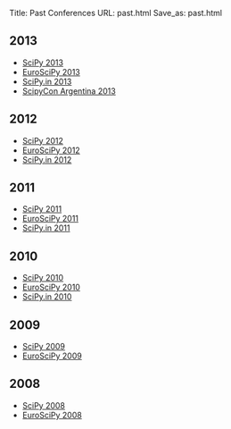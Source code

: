 Title: Past Conferences 
URL: past.html
Save_as: past.html

## 2013
* [SciPy 2013](http://conference.scipy.org/scipy2013/)
* [EuroSciPy 2013](http://www.euroscipy.org/)
* [SciPy.in 2013](http://scipy.in/2013)
* [ScipyCon Argentina 2013](http://scipycon.com.ar/)

## 2012
* [SciPy 2012](http://conference.scipy.org/scipy2012/)
* [EuroSciPy 2012](http://www.euroscipy.org/conference/euroscipy2012) 
* [SciPy.in 2012](http://scipy.in/scipyin/2012/) 

## 2011
* [SciPy 2011](http://conference.scipy.org/scipy2011/) 
* [EuroSciPy 2011](http://www.euroscipy.org/conference/euroscipy2011) 
* [SciPy.in 2011](http://scipy.in/scipyin/2011/) 

## 2010
* [SciPy 2010](http://conference.scipy.org/scipy2010/) 
* [EuroSciPy 2010](http://www.euroscipy.org/conference/euroscipy2010) 
* [SciPy.in 2010](http://scipy.in/scipyin/2010/) 

## 2009
* [SciPy 2009](http://conference.scipy.org/SciPy2009/) 
* [EuroSciPy 2009](http://www.euroscipy.org/conference/euroscipy2009) 

## 2008
* [SciPy 2008](http://conference.scipy.org/SciPy2008/) 
* [EuroSciPy 2008](http://www.euroscipy.org/conference/869) 
